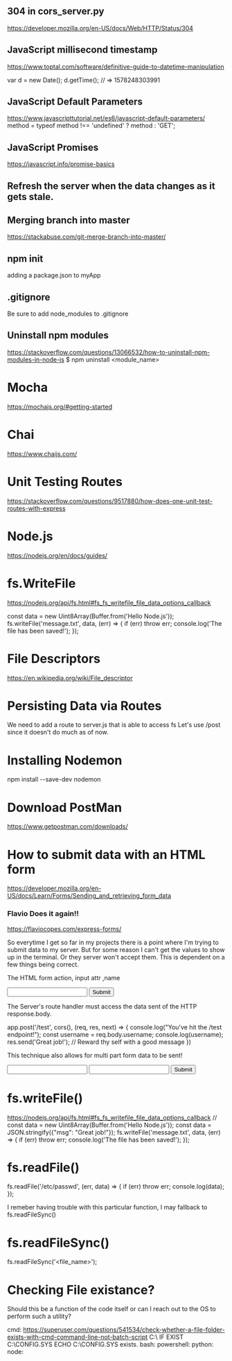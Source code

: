 
## 304 in cors_server.py
https://developer.mozilla.org/en-US/docs/Web/HTTP/Status/304


## JavaScript millisecond timestamp
https://www.toptal.com/software/definitive-guide-to-datetime-manipulation

var d = new Date();
d.getTime(); // => 1578248303991


## JavaScript Default Parameters
https://www.javascripttutorial.net/es6/javascript-default-parameters/
method = typeof method !== 'undefined' ? method : 'GET';


## JavaScript Promises
https://javascript.info/promise-basics


## Refresh the server when the data changes as it gets stale.


## Merging branch into master
https://stackabuse.com/git-merge-branch-into-master/


## npm init
adding a package.json to myApp

## .gitignore
Be sure to add node_modules to .gitignore



## Uninstall npm modules
https://stackoverflow.com/questions/13066532/how-to-uninstall-npm-modules-in-node-js
$ npm uninstall <module_name>


# Mocha
https://mochajs.org/#getting-started

# Chai
https://www.chaijs.com/


# Unit Testing Routes
https://stackoverflow.com/questions/9517880/how-does-one-unit-test-routes-with-express


# Node.js
https://nodejs.org/en/docs/guides/

# fs.WriteFile
https://nodejs.org/api/fs.html#fs_fs_writefile_file_data_options_callback

const data = new Uint8Array(Buffer.from('Hello Node.js'));
fs.writeFile('message.txt', data, (err) => {
  if (err) throw err;
  console.log('The file has been saved!');
});



# File Descriptors
https://en.wikipedia.org/wiki/File_descriptor



# Persisting Data via Routes
We need to add a route to server.js that is able to access fs
Let's use /post since it doesn't do much as of now.


# Installing Nodemon
npm install --save-dev nodemon


# Download PostMan
https://www.getpostman.com/downloads/



# How to submit data with an HTML form
https://developer.mozilla.org/en-US/docs/Learn/Forms/Sending_and_retrieving_form_data

### Flavio Does it again!!
https://flaviocopes.com/express-forms/ 



So everytime I get so far in my projects there is a point where I'm trying to submit data to my server.
But for some reason I can't get the values to show up in the terminal. Or they server won't accept them.
This is dependent on a few things being correct.


The HTML form action, input attr ,name
<form method="POST" action="http://127.0.0.1:80/test">
        <input type="text" name="username" />
        <input type="submit" value="Submit" />
    </form>
The Server's route handler must access the data sent of the HTTP
response.body.<form-name>

app.post('/test', cors(), (req, res, next) => {
    console.log("You've hit the /test endpoint!");
    const username = req.body.username;
    console.log(username);
    res.send('Great job!'); // Reward thy self with a good message
})


This technique also allows for multi part form data to be sent!

   <form method="POST" action="http://127.0.0.1:80/test">
        <input type="text" name="username" />
        <input type="text" name="password" />
        <input type="submit" value="Submit" />
    </form>




# fs.writeFile()
https://nodejs.org/api/fs.html#fs_fs_writefile_file_data_options_callback
// const data = new Uint8Array(Buffer.from('Hello Node.js'));
const data = JSON.stringify({"msg": "Great job!"});
fs.writeFile('message.txt', data, (err) => {
  if (err) throw err;
  console.log('The file has been saved!');
});


# fs.readFile()
fs.readFile('/etc/passwd', (err, data) => {
  if (err) throw err;
  console.log(data);
});

I remeber having trouble with this particular function,
I may fallback to fs.readFileSync()

# fs.readFileSync()
fs.readFileSync('<file_name>');



# Checking File existance?
Should this be a function of the code itself or can I reach out to the OS to
perform such a utility?

cmd: 
    https://superuser.com/questions/541534/check-whether-a-file-folder-exists-with-cmd-command-line-not-batch-script
    C:\ IF EXIST C:\CONFIG.SYS ECHO C:\CONFIG.SYS exists.
bash: 
powershell:
python:
node:
